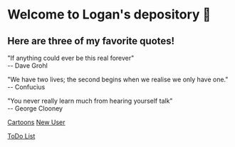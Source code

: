 # Welcome to Logan's depository 👋

## Here are three of my favorite quotes!

"If anything could ever be this real forever"  
-- Dave Grohl

"We have two lives; the second begins when we realise we only have one."  
-- Confucius

"You never really learn much from hearing yourself talk"  
-- George Clooney

[Cartoons](cartoons.html)
[New User](newuser.html)

[ToDo List](todo.html)
